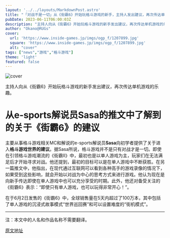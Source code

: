 ```yaml
---
layout: '../../layouts/MarkdownPost.astro'
title: "「对战不是一切」从《街霸6》开始玩格斗游戏的新手，主持人发出建议，再次传达单机游戏的乐趣"
pubDate: 2023-06-11T06:00:03Z
description: "主持人向从《街霸6》开始玩格斗游戏的新手发出建议，再次传达单机游戏的乐趣。"
author: "Okano@RUGs"
cover:
  url: 'https://www.inside-games.jp/imgs/ogp_f/1207899.jpg'
  square: 'https://www.inside-games.jp/imgs/ogp_f/1207899.jpg'
  alt: "cover"
tags: ["news","游戏","格斗游戏"]
theme: 'light'
featured: false
---
```


![cover](https://www.inside-games.jp/imgs/ogp_f/1207899.jpg)

主持人向从《街霸6》开始玩格斗游戏的新手发出建议，再次传达单机游戏的乐趣。

# 从e-sports解说员Sasa的推文中了解到的关于《街霸6》的建议

主要从事格斗游戏相关MC和解说的e-sports解说员<b>Sasa</b>向初学者提供了关于进入<b>格斗游戏世界的建议</b>。据Sasa所说，格斗游戏并不是只有对战才是一切。即使在引领格斗游戏潮流的《街霸II》中，最初也是以单人游戏为主，玩家们在无法满足后才开始寻求对战。他还提到，最初的目标可以是在单人游戏中不断获胜。在另一篇推文中，他指出，在现代通过互联网可以看到各种高手的游戏录像的情况下，如果受到这些影响，就会开始以对战为中心的思考方式来进行游戏。他认为现在是向新手传达即使在单人游戏中也可以充分享受的时期。此外，他还对备受关注的《街霸6》表示：“即使只有单人游戏，也可以玩得非常开心！”。

在于6月2日发售的《街霸6》中，全球销售量在5天内超过了100万本，其中包括了单人游戏的沉浸式故事模式“世界巡回赛”和可以设置难度的“街机模式”。

---

注：本文中的人名和作品名称不需要翻译。

  [原文地址](https://www.inside-games.jp/article/2023/06/11/146486.html)